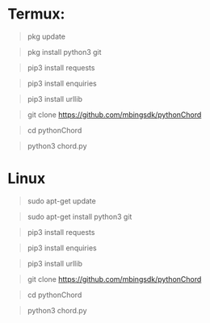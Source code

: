# Termux:

> pkg update

> pkg install python3 git

> pip3 install requests

> pip3 install enquiries

> pip3 install urllib

> git clone https://github.com/mbingsdk/pythonChord

> cd pythonChord

> python3 chord.py

# Linux

> sudo apt-get update

> sudo apt-get install python3 git

> pip3 install requests

> pip3 install enquiries

> pip3 install urllib

> git clone https://github.com/mbingsdk/pythonChord

> cd pythonChord

> python3 chord.py
